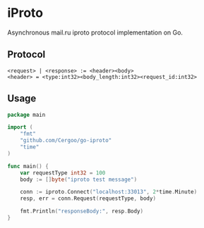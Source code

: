 # iProto

Asynchronous mail.ru iproto protocol implementation on Go.

## Protocol

```
<request> | <response> := <header><body>
<header> = <type:int32><body_length:int32><request_id:int32>
```

## Usage

```go
package main

import (
	"fmt"
	"github.com/Cergoo/go-iproto"
	"time"
)

func main() {
	var requestType int32 = 100
	body := []byte("iproto test message")

	conn := iproto.Connect("localhost:33013", 2*time.Minute)
	resp, err = conn.Request(requestType, body)

	fmt.Println("responseBody:", resp.Body)
}
```
